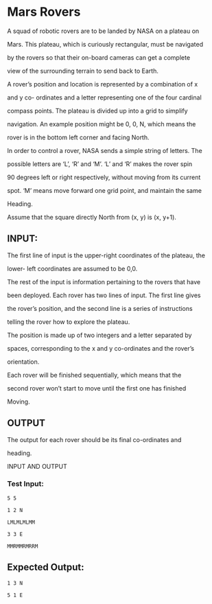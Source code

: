 # Mars Rovers

A squad of robotic rovers are to be landed by NASA on a plateau on

Mars. This plateau, which is curiously rectangular, must be navigated

by the rovers so that their on-board cameras can get a complete

view of the surrounding terrain to send back to Earth.

A rover’s position and location is represented by a combination of x

and y co- ordinates and a letter representing one of the four cardinal

compass points. The plateau is divided up into a grid to simplify

navigation. An example position might be 0, 0, N, which means the

rover is in the bottom left corner and facing North.

In order to control a rover, NASA sends a simple string of letters. The

possible letters are ‘L’, ‘R’ and ‘M’. ‘L’ and ‘R’ makes the rover spin

90 degrees left or right respectively, without moving from its current

spot. ‘M’ means move forward one grid point, and maintain the same

Heading.

 

Assume that the square directly North from (x, y) is (x, y+1).

 

## INPUT:

The first line of input is the upper-right coordinates of the plateau, the

lower- left coordinates are assumed to be 0,0.

The rest of the input is information pertaining to the rovers that have

been deployed. Each rover has two lines of input. The first line gives

the rover’s position, and the second line is a series of instructions

telling the rover how to explore the plateau.

The position is made up of two integers and a letter separated by

spaces, corresponding to the x and y co-ordinates and the rover’s

orientation.

Each rover will be finished sequentially, which means that the

second rover won’t start to move until the first one has finished

Moving.

 

## OUTPUT

The output for each rover should be its final co-ordinates and

heading.

INPUT AND OUTPUT

### Test Input:

```
5 5

1 2 N

LMLMLMLMM

3 3 E

MMRMMRMRRM
```

## Expected Output:

```
1 3 N

5 1 E
```

